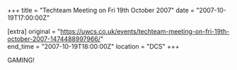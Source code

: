 +++
title = "Techteam Meeting on Fri 19th October 2007"
date = "2007-10-19T17:00:00Z"

[extra]
original = "https://uwcs.co.uk/events/techteam-meeting-on-fri-19th-october-2007-1474488997966/"    
end_time = "2007-10-19T18:00:00Z"
location = "DCS"
+++

GAMING\!

